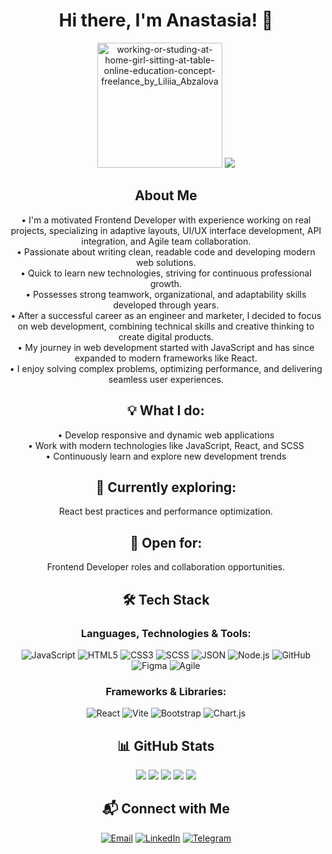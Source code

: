 <div id="header" align="center">
  <h1>Hi there, I'm Anastasia! 👋</h1>
  <div id="picture" align="center">
    <img width="200" alt="working-or-studing-at-home-girl-sitting-at-table-online-education-concept-freelance_by_Liliia_Abzalova" src="https://github.com/user-attachments/assets/29dec5a3-8308-4a82-b358-485c9b78bd14" /> 
    <img src="https://komarev.com/ghpvc/?username=AsyaAir&label=Profile%20views&color=blue" />
  </div>
</div>
<div id="body" align="center">
  <h2>About Me</h2>  
  <p>
&bull; I'm a motivated Frontend Developer with experience working on real projects, specializing in adaptive layouts, UI/UX interface development, API integration, and Agile team collaboration. <br>
&bull; Passionate about writing clean, readable code and developing modern web solutions. <br>
&bull; Quick to learn new technologies, striving for continuous professional growth.  <br>
&bull; Possesses strong teamwork, organizational, and adaptability skills developed through years.  <br>
&bull; After a successful career as an engineer and marketer, I decided to focus on web development, combining technical skills and creative thinking to create digital products. <br>
&bull; My journey in web development started with JavaScript and has since expanded to modern frameworks like React.  <br>
&bull; I enjoy solving complex problems, optimizing performance, and delivering seamless user experiences.
  </p>
  <h2>💡 What I do:</h2>
  <p>
&bull; Develop responsive and dynamic web applications <br>
&bull; Work with modern technologies like JavaScript, React, and SCSS <br>
&bull; Continuously learn and explore new development trends 
  </p>
  <h2>💼 Currently exploring: </h2>
  <p>
React best practices and performance optimization.
  </p>
  <h2>📌 Open for:</h2>
  <p>
Frontend Developer roles and collaboration opportunities.
  </p>
</div>
  
<h2 align="center">🛠 Tech Stack</h2>
<h3 align="center">Languages, Technologies & Tools:</h3>

<div id="lg_tg_tl" align="center">
  
![JavaScript](https://img.shields.io/badge/-JavaScript-F7DF1E?style=flat-square&logo=javascript&logoColor=black)
![HTML5](https://img.shields.io/badge/-HTML5-E34F26?style=flat-square&logo=html5&logoColor=white)
![CSS3](https://img.shields.io/badge/-CSS3-1572B6?style=flat-square&logo=css3)
![SCSS](https://img.shields.io/badge/-SCSS-CC6699?style=flat-square&logo=sass&logoColor=white)
![JSON](https://img.shields.io/badge/-JSON-025F5C?style=flat-square&logo=json&logoColor=white)
![Node.js](https://img.shields.io/badge/-Node.js-339933?style=flat-square&logo=node.js&logoColor=white)
![GitHub](https://img.shields.io/badge/-GitHub-181717?style=flat-square&logo=github)
![Figma](https://img.shields.io/badge/-Figma-F24E1E?style=flat-square&logo=figma&logoColor=white)
![Agile](https://img.shields.io/badge/-Agile-4E9F3D?style=flat-square&logo=agile&logoColor=white)
</div>

<h3 align="center"> Frameworks & Libraries:</h3>

<div id="fr_lb" align="center">
  
![React](https://img.shields.io/badge/-React-61DAFB?style=flat-square&logo=react&logoColor=black)
![Vite](https://img.shields.io/badge/-Vite-646CFF?style=flat-square&logo=vite&logoColor=white)
![Bootstrap](https://img.shields.io/badge/-Bootstrap-7952B3?style=flat-square&logo=bootstrap&logoColor=white)
![Chart.js](https://img.shields.io/badge/-Chart.js-FF6384?style=flat-square&logo=chartdotjs&logoColor=white)
</div>

<h2 align="center">📊 GitHub Stats</h2>

<div id="stats" align="center">
  
![](https://github-profile-summary-cards.vercel.app/api/cards/profile-details?username=AsyaAir&theme=solarized_dark)
![](https://github-profile-summary-cards.vercel.app/api/cards/most-commit-language?username=AsyaAir&theme=solarized_dark)
![](https://github-profile-summary-cards.vercel.app/api/cards/repos-per-language?username=AsyaAir&theme=solarized_dark)
![](https://github-profile-summary-cards.vercel.app/api/cards/stats?username=AsyaAir&theme=solarized_dark)
![](https://github-profile-summary-cards.vercel.app/api/cards/productive-time?username=AsyaAir&theme=solarized_dark)
</div>

<h2 align="center">📬 Connect with Me</h2>

<div id="contacts" align="center">
  
[![Email](https://img.shields.io/badge/Email-D14836?style=flat-square&logo=gmail&logoColor=white)](mailto:anatulupnikoff@gmail.com)
[![LinkedIn](https://img.shields.io/badge/LinkedIn-0077B5?style=flat-square&logo=linkedin&logoColor=white)](https://www.linkedin.com/in/anastasia-tulupnikoff/)
[![Telegram](https://img.shields.io/badge/Telegram-2CA5E0?style=flat-square&logo=telegram&logoColor=white)](https://t.me/AsyaAir)
</div>

